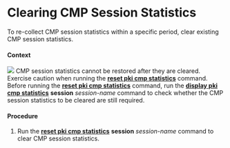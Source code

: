 Clearing CMP Session Statistics
===============================

To re-collect CMP session statistics within a specific
period, clear existing CMP session statistics.

#### Context

![](../../../../public_sys-resources/note_3.0-en-us.png) CMP session statistics cannot be restored
after they are cleared. Exercise caution when running
the [**reset pki cmp
statistics**](cmdqueryname=reset+pki+cmp+statistics) command. Before running the [**reset pki cmp statistics**](cmdqueryname=reset+pki+cmp+statistics) command, run the [**display pki cmp statistics**](cmdqueryname=display+pki+cmp+statistics+session) **session** *session-name* command to
check whether the CMP session statistics to be cleared are still required.

#### Procedure

1. Run the [**reset pki cmp statistics**](cmdqueryname=reset+pki+cmp+statistics+session) **session** *session-name* command to clear CMP session statistics.